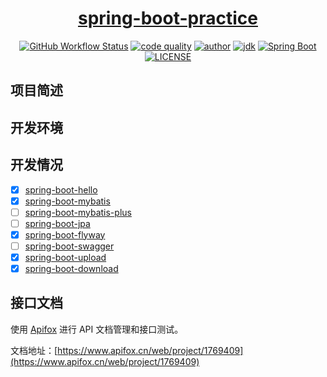 <h1 align="center">
  <a href="https://github.com/xybert/spring-boot-practice" target="_blank">spring-boot-practice</a>
</h1>

<p align="center">
  <a href="https://github.com/xybert/spring-boot-practice/actions/workflows/dev.yml"><img alt="GitHub Workflow Status" src="https://github.com/xybert/spring-boot-practice/actions/workflows/dev.yml/badge.svg?branch=dev"/></a>
  <a href="https://www.codacy.com/gh/xybert/spring-boot-practice/dashboard?utm_source=github.com&amp;utm_medium=referral&amp;utm_content=xybert/spring-boot-practice&amp;utm_campaign=Badge_Grade"><img alt="code quality" src="https://app.codacy.com/project/badge/Grade/6b4a0240044241248ba94ff62fa2e4c6"/></a>
  <a href="https://www.yuque.com/xybert"><img alt="author" src="https://img.shields.io/badge/author-xybert-blue.svg"/></a>
  <a href="https://www.oracle.com/technetwork/java/javase/downloads/index.html"><img alt="jdk" src="https://img.shields.io/badge/JDK-1.8.0_202-orange.svg"/></a>
  <a href="https://docs.spring.io/spring-boot/docs/2.7.4.RELEASE/reference/html/"><img alt="Spring Boot" src="https://img.shields.io/badge/Spring Boot-2.7.4.RELEASE-blueviolet.svg"/></a>
  <a href="https://github.com/xybert/spring-boot-practice/blob/dev/LICENSE"><img alt="LICENSE" src="https://img.shields.io/github/license/xybert/spring-boot-practice.svg"/></a>  
</p>

## 项目简述

## 开发环境

## 开发情况

- [x] [spring-boot-hello](https://github.com/xybert/spring-boot-practice/tree/dev/spring-boot-hello)
- [x] [spring-boot-mybatis](https://github.com/xybert/spring-boot-practice/tree/dev/spring-boot-mybatis)
- [ ] [spring-boot-mybatis-plus](https://github.com/xybert/spring-boot-practice/tree/dev/spring-boot-mybatis-plus)
- [ ] [spring-boot-jpa]()
- [x] [spring-boot-flyway](https://github.com/xybert/spring-boot-practice/tree/dev/spring-boot-flyway)
- [ ] [spring-boot-swagger]()
- [x] [spring-boot-upload](https://github.com/xybert/spring-boot-practice/tree/dev/spring-boot-upload)
- [x] [spring-boot-download](https://github.com/xybert/spring-boot-practice/tree/dev/spring-boot-download)

## 接口文档

使用 [Apifox](https://www.apifox.cn/) 进行 API 文档管理和接口测试。

文档地址：[https://www.apifox.cn/web/project/1769409](https://www.apifox.cn/web/project/1769409)
